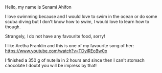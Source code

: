 Hello, my name is Senami Ahifon


I love swimming because and I would love to swim in the ocean or do some scuba diving but I don't know how to swim, I would love to learn how to though.


Strangely, I do not have any favourite food, sorry!


I like Aretha Franklin and this is one of my favourite song of her:
https://www.youtube.com/watch?v=TDyiREoBw0o


I finished a 350 g of nutella in 2 hours and since then I can't stomach chocolate I doubt you will be impress by that!
